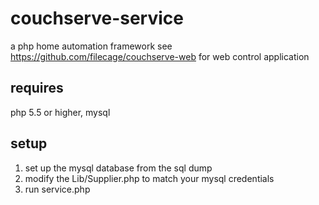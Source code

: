 couchserve-service
==================
a php home automation framework
see https://github.com/filecage/couchserve-web for web control application

requires
------------------
php 5.5 or higher, mysql

setup
------------------
1. set up the mysql database from the sql dump
2. modify the Lib/Supplier.php to match your mysql credentials
3. run service.php